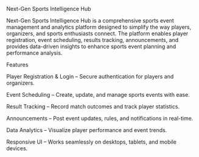 Next-Gen Sports Intelligence Hub

Next-Gen Sports Intelligence Hub is a comprehensive sports event management and analytics platform designed to simplify the way players, organizers, and sports enthusiasts connect. The platform enables player registration, event scheduling, results tracking, announcements, and provides data-driven insights to enhance sports event planning and performance analysis.

Features

Player Registration & Login – Secure authentication for players and organizers.

Event Scheduling – Create, update, and manage sports events with ease.

Result Tracking – Record match outcomes and track player statistics.

Announcements – Post event updates, rules, and notifications in real-time.

Data Analytics – Visualize player performance and event trends.

Responsive UI – Works seamlessly on desktops, tablets, and mobile devices.
